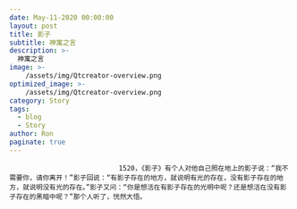 ```yaml
---
date: May-11-2020 00:00:00
layout: post
title: 影子
subtitle: 神寓之言
description: >-
  神寓之言
image: >-
    /assets/img/Qtcreator-overview.png
optimized_image: >-
    /assets/img/Qtcreator-overview.png
category: Story
tags:
  - blog
  - Story
author: Ron
paginate: true
---
```


							　　1520，《影子》有个人对他自己照在地上的影子说：“我不需要你，请你离开！”影子回说：“有影子存在的地方，就说明有光的存在，没有影子存在的地方，就说明没有光的存在。”影子又问：“你是想活在有影子存在的光明中呢？还是想活在没有影子存在的黑暗中呢？”那个人听了，恍然大悟。
							
							
						